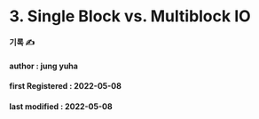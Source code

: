 # 3. Single Block vs. Multiblock IO

**기록 ✍️**

#### author : jung yuha

#### **first Registered : 2022-05-08**

#### last modified : **2022-05-08**
